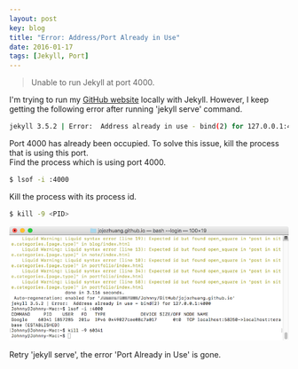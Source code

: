 ```yaml
---
layout: post
key: blog
title: "Error: Address/Port Already in Use"
date: 2016-01-17
tags: [Jekyll, Port]
---
```


> Unable to run Jekyll at port 4000.

I'm trying to run my [GitHub website](http://jojozhuang.github.io/) locally with Jekyll. However, I keep getting the following error after running 'jekyll serve' command.
```sh
jekyll 3.5.2 | Error:  Address already in use - bind(2) for 127.0.0.1:4000
```
Port 4000 has already been occupied. To solve this issue, kill the process that is using this port.  
Find the process which is using port 4000.
```sh
$ lsof -i :4000
```

Kill the process with its process id.
```sh
$ kill -9 <PID>
```
![MIME Type](/public/pics/2016-01-17/port.png)  

Retry 'jekyll serve', the error 'Port Already in Use' is gone.
